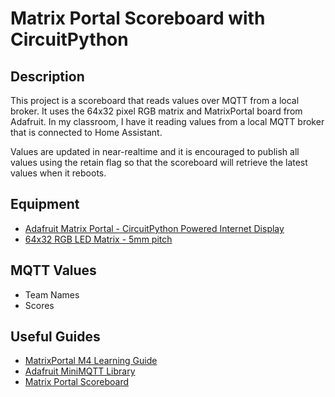 # Matrix Portal Scoreboard with CircuitPython

## Description

This project is a scoreboard that reads values over MQTT from a local broker. 
It uses the 64x32 pixel RGB matrix and MatrixPortal board from Adafruit. 
In my classroom, I have it reading values from a local MQTT broker that is
connected to Home Assistant. 

Values are updated in near-realtime and it is encouraged to publish all values
using the retain flag so that the scoreboard will retrieve the latest values when
it reboots.

## Equipment

- [Adafruit Matrix Portal - CircuitPython Powered Internet Display](https://www.adafruit.com/product/4745)
- [64x32 RGB LED Matrix - 5mm pitch](https://www.adafruit.com/product/2277)

## MQTT Values

- Team Names
- Scores

## Useful Guides

- [MatrixPortal M4 Learning Guide](https://learn.adafruit.com/adafruit-matrixportal-m4/overview)
- [Adafruit MiniMQTT Library](https://circuitpython.readthedocs.io/projects/minimqtt/en/latest/)
- [Matrix Portal Scoreboard](https://learn.adafruit.com/matrix-portal-scoreboard)


